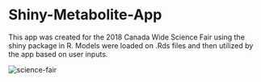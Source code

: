 # Shiny-Metabolite-App
This app was created for the 2018 Canada Wide Science Fair using the shiny package in R. Models were loaded on .Rds files and then utilized by the app based on user inputs. 

![science-fair](https://user-images.githubusercontent.com/21224282/43681571-52b1239c-9814-11e8-8866-856f5c7ca52f.png)
